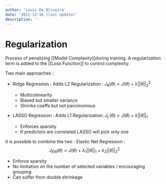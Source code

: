 ```yaml
---
author: 'Louis De Oliveira'
date: '2021-12-16 (last update)'
description: ''
---
```

# Regularization
Process of penalizing [[Model Complexity]]during training. A regularization term is added to the [[Loss Function]] to control complexity.

Two main approaches :
-	Ridge Regression : Adds L2 Regularization : $J_R(\theta) = J(\theta) + \lambda ||\theta||_2^2$
	-	Multicolinearity
	-	Biased but smaller variance
	- Shrinks coeffs but not parcimonious

-	LASSO Regression : Adds L1 Regularization: $J_{L}(\theta) = J(\theta) + \lambda ||\theta||_1$
	-	Enforces sparsity
	-	If predictors are correlated LASSO will pick only one

It is possible to combine the two :
Elastic Net Regression : $$J_{EN}(\theta) = J(\theta) + \lambda_1 ||\theta||_1 + \lambda_2 ||\theta||_2^2$$
- Enforce sparsity
- No limitation on the number of selected variables / encouraging grouping
- Can suffer from double shrinkage
